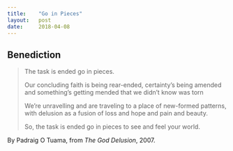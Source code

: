 ```yaml
---
title:    "Go in Pieces"
layout:   post
date:     2018-04-08
---
```


## Benediction

> The task is ended go in pieces.
>
> Our concluding faith is being rear-ended,
> certainty’s being amended
> and something’s getting mended
> that we didn’t know was torn
>
> We’re unravelling
> and are traveling
> to a place of new-formed patterns,
> with delusion as a fusion
> of loss and hope and pain and beauty.
>
> So, the task is ended go in pieces
> to see and feel your world.

By Padraig O Tuama, from *The God Delusion*, 2007.
